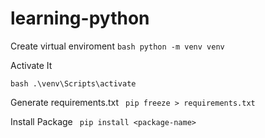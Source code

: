 # learning-python

Create virtual enviroment
`bash python -m venv venv `

Activate It

`bash .\venv\Scripts\activate `

Generate requirements.txt
` pip freeze > requirements.txt`

Install Package
` pip install <package-name>`
